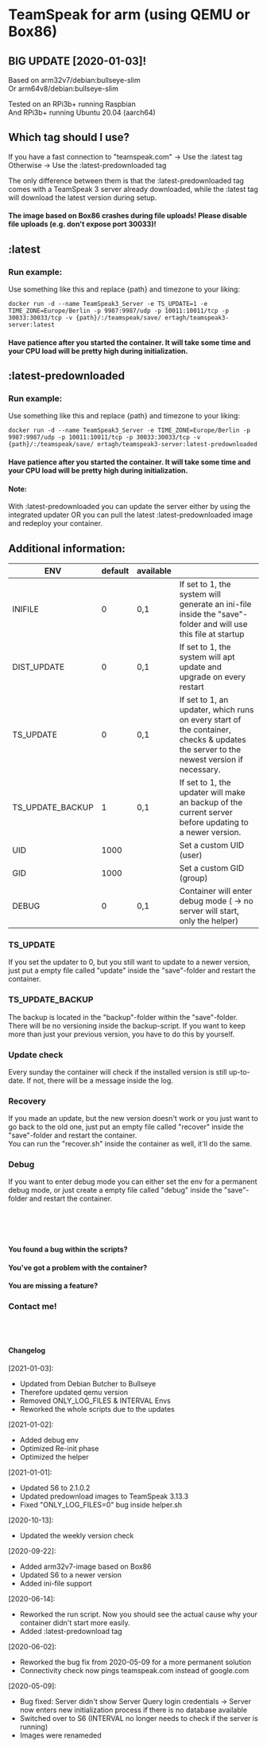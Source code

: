 # TeamSpeak for arm (using QEMU or Box86)
## BIG UPDATE [2020-01-03]!

Based on arm32v7/debian:bullseye-slim<br/>
Or arm64v8/debian:bullseye-slim

Tested on an RPi3b+ running Raspbian<br/>
And RPi3b+ running Ubuntu 20.04 (aarch64)


## Which tag should I use?

If you have a fast connection to "teamspeak.com" -> Use the :latest tag</br>
Otherwise -> Use the :latest-predownloaded tag

The only difference between them is that the :latest-predownloaded tag comes with a TeamSpeak 3 server already downloaded, while the :latest tag will download the latest version during setup.

#### The image based on Box86 crashes during file uploads! Please disable file uploads (e.g. don't expose port 30033)!

## :latest
### Run example:
Use something like this and replace {path} and timezone to your liking:

```shell
docker run -d --name TeamSpeak3_Server -e TS_UPDATE=1 -e TIME_ZONE=Europe/Berlin -p 9987:9987/udp -p 10011:10011/tcp -p 30033:30033/tcp -v {path}/:/teamspeak/save/ ertagh/teamspeak3-server:latest
```
#### Have patience after you started the container. It will take some time and your CPU load will be pretty high during initialization. 

## :latest-predownloaded
### Run example:
Use something like this and replace {path} and timezone to your liking:

```shell
docker run -d --name TeamSpeak3_Server -e TIME_ZONE=Europe/Berlin -p 9987:9987/udp -p 10011:10011/tcp -p 30033:30033/tcp -v {path}/:/teamspeak/save/ ertagh/teamspeak3-server:latest-predownloaded
```
#### Have patience after you started the container. It will take some time and your CPU load will be pretty high during initialization. 

#### Note:</br>
With :latest-predownloaded you can update the server either by using the integrated updater OR you can pull the latest :latest-predownloaded image and redeploy your container.


## Additional information:

| ENV              | default | available |                                                                                                                                                                                               |
|------------------|---------|-----------|-----------------------------------------------------------------------------------------------------------------------------------------------------------------------------------------------|
| INIFILE          | 0       | 0,1       | If set to 1, the system will generate an ini-file inside the "save"-folder and will use this file at startup                                                                                  |
| DIST_UPDATE      | 0       | 0,1       | If set to 1, the system will apt update and upgrade on every restart                                                                                                                          |
| TS_UPDATE        | 0       | 0,1       | If set to 1, an updater, which runs on every start of the container, checks & updates the server to the newest version if necessary.                                                          |
| TS_UPDATE_BACKUP | 1       | 0,1       | If set to 1, the updater will make an backup of the current server before updating to a newer version.                                                                                        |
| UID              | 1000    |           | Set a custom UID (user)                                                                                                                                                                       |
| GID              | 1000    |           | Set a custom GID (group)                                                                                                                                                                      |
| DEBUG            | 0       | 0,1       | Container will enter debug mode ( -> no server will start, only the helper)                                                                                                                   |


### TS_UPDATE
If you set the updater to 0, but you still want to update to a newer version, just put a empty file called "update" inside the "save"-folder and restart the container.

### TS_UPDATE_BACKUP
The backup is located in the "backup"-folder within the "save"-folder.
There will be no versioning inside the backup-script. If you want to keep more than just your previous version, you have to do this by yourself.

### Update check
Every sunday the container will check if the installed version is still up-to-date. If not, there will be a message inside the log.

### Recovery
If you made an update, but the new version doesn't work or you just want to go back to the old one, just put an empty file called "recover" inside the "save"-folder and restart the container.</br>
You can run the "recover.sh" inside the container as well, it'll do the same.

### Debug
If you want to enter debug mode you can either set the env for a permanent debug mode, or just create a empty file called "debug" inside the "save"-folder and restart the container.


</br>
</br>
</br>

#### You found a bug within the scripts?</br>
#### You've got a problem with the container?</br>
#### You are missing a feature?
### Contact me!

</br>
</br>

#### Changelog
[2021-01-03]:
- Updated from Debian Butcher to Bullseye
- Therefore updated qemu version
- Removed ONLY_LOG_FILES & INTERVAL Envs
- Reworked the whole scripts due to the updates

[2021-01-02]:
- Added debug env
- Optimized Re-init phase
- Optimized the helper

[2021-01-01]:
- Updated S6 to 2.1.0.2
- Updated predownload images to TeamSpeak 3.13.3
- Fixed "ONLY_LOG_FILES=0" bug inside helper.sh

[2020-10-13]:
- Updated the weekly version check

[2020-09-22]:
- Added arm32v7-image based on Box86
- Updated S6 to a newer version
- Added ini-file support

[2020-06-14]:
- Reworked the run script. Now you should see the actual cause why your container didn't start more easily.
- Added :latest-predownload tag

[2020-06-02]:
- Reworked the bug fix from 2020-05-09 for a more permanent solution
- Connectivity check now pings teamspeak.com instead of google.com

[2020-05-09]: 
- Bug fixed: Server didn't show Server Query login credentials -> Server now enters new initialization process if there is no database available
- Switched over to S6 (INTERVAL no longer needs to check if the server is running)
- Images were renameded